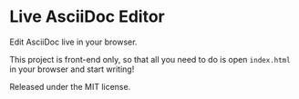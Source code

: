 # Live AsciiDoc Editor

Edit AsciiDoc live in your browser.

This project is front-end only, so that all you need to do is open `index.html`
in your browser and start writing!

Released under the MIT license.
